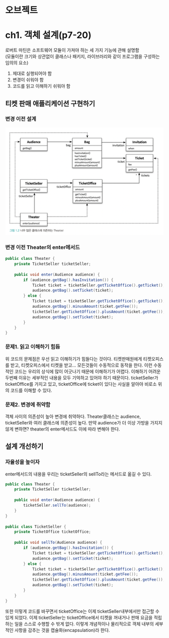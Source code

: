 # 오브젝트

# ch1. 객체 설계(p7-20)

로버트 마틴은 소프트웨어 모듈이 가져야 하는 세 가지 기능에 관해 설명함
<br>(모듈이란 크기와 상관없이 클래스나 패키지, 라이브러리와 같이 프로그램을 구성하는 임의의 요소)
1. 제대로 실행되어야 함
2. 변경이 쉬워야 함
3. 코드를 읽고 이해하기 쉬워야 함

## 티켓 판매 애플리케이션 구현하기
### 변경 이전 설계
![img1](./images/object_pic_1_2.png)

### 변경 이전 Theater의 enter메서드
```java
public class Theater {
    private TicketSeller ticketSeller;

    public void enter(Audience audience) {
        if (audience.getBag().hasInvitation()) {
            Ticket ticket = ticketSeller.getTicketOffice().getTicket();
            audience.getBag().setTicket(ticket);
        } else {
            Ticket ticket = ticketSeller.getTicketOffice().getTicket();
            audience.getBag().minusAmount(ticket.getFee());
            ticketSeller.getTicketOffice().plusAmount(ticket.getFee());
            audience.getBag().setTicket(ticket);
        }
    }
}
```
### 문제1. 읽고 이해하기 힘듬
위 코드의 문제점은 우선 읽고 이해하기가 힘들다는 것이다.
티켓판매원에게 티켓오피스를 받고, 티켓오피스에서 티켓을 받고...
모든것들이 수동적으로 동작을 한다. 이런 수동적인 코드는 우리의 상식에 많이 어긋나기 때문에 이해하기가 어렵다.
이해하기 어려운 두번째 이유는 세부적인 내용을 모두 기억하고 있어야 하기 때문이다.
ticketSeller가 ticketOffice를 가지고 있고, ticketOffice에 ticket이 있다는 사실을 알아야 비로소 위의 코드를 이해할 수 있다.

### 문제2. 변경에 취약함
객체 사이의 의존성이 높아 변경에 취약하다.
Theater클래스는 audience, ticketSeller와 여러 클래스에 의존성이 높다.
만약 audience가 더 이상 가방을 가지지 않게 변하면?
theater의 enter메서드도 이에 따라 변해야 한다.

## 설계 개선하기
### 자율성을 높이자
enter메서드의 내용을 우리는 ticketSeller의 sellTo라는 메서드로 옮길 수 있다.
```java
public class Theater {
    private TicketSeller ticketSeller;

    public void enter(Audience audience) {
        ticketSeller.sellTo(audience);
    }
}

public class TicketSeller {
    private TicketOffice ticketOffice;

    public void sellTo(Audience audience) {
        if (audience.getBag().hasInvitation()) {
            Ticket ticket = ticketSeller.getTicketOffice().getTicket();
            audience.getBag().setTicket(ticket);
        } else {
            Ticket ticket = ticketSeller.getTicketOffice().getTicket();
            audience.getBag().minusAmount(ticket.getFee());
            ticketSeller.getTicketOffice().plusAmount(ticket.getFee());
            audience.getBag().setTicket(ticket);
        }
    }
}
```
또한 이렇게 코드를 바꾸면서 ticketOffice는 이제 ticketSeller내부에서만 접근할 수 있게 되었다.
이제 ticketSeller는 ticketOffice에서 티켓을 꺼내거나 판매 요금을 적립하는 일을 스스로 수행할 수 밖게 없다.
이렇게 개념적이나 물리적으로 객체 내부의 세부적인 사항을 감추는 것을 캡슐화(encapsulation)라 한다.
